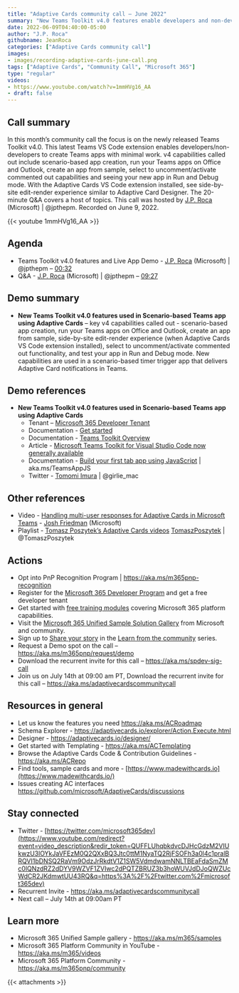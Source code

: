```yaml
---
title: "Adaptive Cards community call – June 2022"
summary: "New Teams Toolkit v4.0 features enable developers and non-developers to create Teams apps with minimal work. New features called out are used in a scenario-based Teams timer trigger app that delivers Adaptive Card notifications in Teams.  20 minute Q&A."
date: 2022-06-09T04:40:00-05:00
author: "J.P. Roca"
githubname: JeanRoca
categories: ["Adaptive Cards community call"]
images:
- images/recording-adaptive-cards-june-call.png
tags: ["Adaptive Cards", "Community Call", "Microsoft 365"]
type: "regular"
videos:
- https://www.youtube.com/watch?v=1mmHVg16_AA
- draft: false
---
```


## Call summary

In this month’s community call the focus is on the newly released Teams Toolkit v4.0. This latest Teams VS Code extension enables developers/non-developers to create Teams apps with minimal work. v4 capabilities called out include scenario-based app creation, run your Teams apps on Office and Outlook, create an app from sample, select to uncomment/activate commented out capabilities and seeing your new app in Run and Debug mode. With the Adaptive Cards VS Code extension installed, see side-by-site edit-render experience similar to Adaptive Card Designer. The 20-minute Q&A covers a host of topics. This call was hosted by [J.P. Roca](http://twitter.com/jpthepm) (Microsoft) \| @jpthepm. Recorded on June 9, 2022.

{{< youtube 1mmHVg16_AA >}}

## Agenda

* Teams Toolkit v4.0 features and Live App Demo - [J.P. Roca](http://twitter.com/jpthepm) (Microsoft) \| @jpthepm – [00:32](https://youtu.be/1mmHVg16_AA?t=32)
* Q&A - [J.P. Roca](http://twitter.com/jpthepm) (Microsoft) \| @jpthepm – [09:27](https://youtu.be/1mmHVg16_AA?t=567)

## Demo summary

*  **New Teams Toolkit v4.0 features used in Scenario-based Teams app using Adaptive Cards** – key v4 capabilities called out - scenario-based app creation, run your Teams apps on Office and Outlook, create an app from sample, side-by-site edit-render experience (when Adaptive Cards VS Code extension installed), select to uncomment/activate commented out functionality, and test your app in Run and Debug mode. New capabilities are used in a scenario-based timer trigger app that delivers Adaptive Card notifications in Teams.

 
## Demo references

*  **New Teams Toolkit v4.0 features used in Scenario-based Teams app using Adaptive Cards**  
    * Tenant – [Microsoft 365 Developer Tenant](https://developer.microsoft.com/microsoft-365/dev-program)
    * Documentation - [Get started](https://docs.microsoft.com/microsoftteams/platform/get-started/get-started-overview?WT.mc_id=m365-66412-timura)
    * Documentation - [Teams Toolkit Overview](https://docs.microsoft.com/microsoftteams/platform/toolkit/teams-toolkit-fundamentals?WT.mc_id=m365-66412-timura)
    * Article - [Microsoft Teams Toolkit for Visual Studio Code now generally available](https://devblogs.microsoft.com/microsoft365dev/microsoft-teams-toolkit-for-visual-studio-code-now-generally-available/)
    * Documentation - [Build your first tab app using JavaScript](https://docs.microsoft.com/microsoftteams/platform/sbs-gs-javascript?tabs=vscode%2Cvsc%2Cviscode&%3FWT.mc_id=m365-55688-timura) \| aka.ms/TeamsAppJS
    * Twitter - [Tomomi Imura](http://twitter.com/girlie_mac) \| @girlie_mac

## Other references

* Video - [Handling multi-user responses for Adaptive Cards in Microsoft Teams](<https://youtu.be/V0iTtOYcP6w>) - [Josh Friedman](https://www.linkedin.com/in/josh-friedman-2a812254) (Microsoft) 
* Playlist - [Tomasz Poszytek’s Adaptive Cards videos](https://www.youtube.com/playlist?list=PLaHN-sDizNyXdxiWTp96pLuu4S1i8RpCF) [TomaszPoszytek](https://twitter.com/TomaszPoszytek) | @TomaszPoszytek 

## Actions

* Opt into PnP Recognition Program \| <https://aka.ms/m365pnp-recognition>
* Register for the [Microsoft 365 Developer Program](https://aka.ms/m365/devprogram) and get a free developer tenant
* Get started with [free training modules](https://aka.ms/m365/dev/learn) covering Microsoft 365 platform capabilities.
* Visit the [Microsoft 365 Unified Sample Solution Gallery](https://adoption.microsoft.com/sample-solution-gallery) from Microsoft and community.
* Sign up to [Share your story](https://aka.ms/share-your-story) in the [Learn from the community](https://aka.ms/LearnFromTheCommunity/ThisWeek) series.
* Request a Demo spot on the call – <https://aka.ms/m365pnp/request/demo>
* Download the recurrent invite for this call – <https://aka.ms/spdev-sig-call>
* Join us on July 14th at 09:00 am PT, Download the recurrent invite for this call – <https://aka.ms/adaptivecardscommunitycall>

## Resources in general

* Let us know the features you need <https://aka.ms/ACRoadmap>
* Schema Explorer - <https://adaptivecards.io/explorer/Action.Execute.html>
* Designer - <https://adaptivecards.io/designer/>
* Get started with Templating - <https://aka.ms/ACTemplating>
* Browse the Adaptive Cards Code & Contribution Guidelines -
    <https://aka.ms/ACRepo>
* Find tools, sample cards and more -
    [https://www.madewithcards.io](https://www.madewithcards.io/)
* Issues creating AC interfaces
    <https://github.com/microsoft/AdaptiveCards/discussions>

## Stay connected

* Twitter -
    [https://twitter.com/microsoft365dev](https://www.youtube.com/redirect?event=video_description&redir_token=QUFFLUhqbkdvcDJHcGdzM2VIUkwzU3lOYkJaVFEzM0Q2QXxBQ3Jtc0ttM1NyaTQ2RjFSOFh3a0l4c1pralBRQVI1bDNSQ2RaVm9OdzJrRkdtV1Z1SW5VdmdwamNNLTBEaFdaSmZMc0lQNzdRZ2dDYV9WZVF1ZVIwc2dPQTZBRUZ3b3hoWUVJdDJoQWZUcWdCR2JKdmwtUU43RQ&q=https%3A%2F%2Ftwitter.com%2Fmicrosoft365dev)​​
* Recurrent Invite - <https://aka.ms/adaptivecardscommunitycall>
* Next call – July 14th at 09:00am PT

## Learn more

* Microsoft 365 Unified Sample gallery - <https://aka.ms/m365/samples>
* Microsoft 365 Platform Community in YouTube - <https://aka.ms/m365/videos>
* Microsoft 365 Platform Community - <https://aka.ms/m365pnp/community>

{{< attachments >}}

